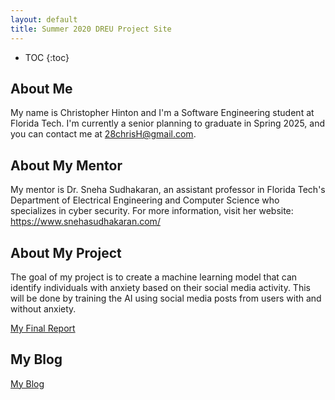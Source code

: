 ```yaml
---
layout: default
title: Summer 2020 DREU Project Site
---
```


* TOC
{:toc}

## About Me

My name is Christopher Hinton and I'm a Software Engineering student at Florida Tech. I'm currently a senior planning to graduate in Spring 2025, and you can contact me at 28chrisH@gmail.com.

## About My Mentor

My mentor is Dr. Sneha Sudhakaran, an assistant professor in Florida Tech's Department of Electrical Engineering and Computer Science who specializes in cyber security. For more information, visit her website: https://www.snehasudhakaran.com/

## About My Project

The goal of my project is to create a machine learning model that can identify individuals with anxiety based on their social media activity. This will be done by training the AI using social media posts from users with and without anxiety.

[My Final Report](files/finalreport.pdf)

## My Blog

[My Blog](blog.html)
